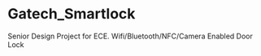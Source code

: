 Gatech_Smartlock
================

Senior Design Project for ECE. Wifi/Bluetooth/NFC/Camera Enabled Door Lock